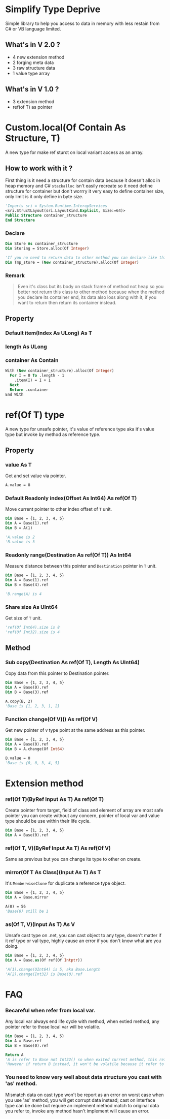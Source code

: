 # Simplify Type Deprive
Simple library to help you access to data in memory with less restain from C# or VB language limited.

## What's in V 2.0 ?
- 4 new extension method
- 2 forging meta data
- 3 raw structure data
- 1 value type array

## What's in V 1.0 ?
- 3 extension method
- ref(of T) as pointer

# Custom.local(Of Contain As Structure, T)
A new type for make ref sturct on local variant access as an array.

## How to work with it ?
First thing is it need a structure for contain data because it doesn't alloc in heap memory and C# `stackalloc` isn't easily recreate so it need define structure for container but don't worrry it very easy to define container size, only limit is it only define in byte size.

```vb
'Imports sri = System.Runtime.InteropServices
<sri.StructLayout(sri.LayoutKind.Explicit, Size:=64)>
Public Structure container_structure
End Structure
```

### Declare
```vb
Dim Store As container_structure
Dim Storing = Store.alloc(Of Integer)

'If you no need to return data to other method you can declare like this.
Dim Tmp_store = (New container_structure).alloc(Of Integer)
```

### Remark
> Even it's class but its body on stack frame of method not heap so you better not return this class to other method because when the method you declare its container end, its data also loss along with it, if you want to return then return its container instead.

## Property

### Default item(Index As ULong) As T
### length As ULong
### container As Contain

```vb
With (New container_structure).alloc(Of Integer)
  For I = 0 To .length - 1
    .item(I) = I + 1
  Next
  Return .container
End With
```

# ref(Of T) type
A new type for unsafe pointer, it's value of reference type aka it's value type but invoke by method as reference type.

## Property
### value As T
Get and set value via pointer.
```vb
A.value = 8
```

### Default Readonly index(Offset As Int64) As ref(Of T)
Move current pointer to other index offset of `T` unit.
```vb
Dim Base = {1, 2, 3, 4, 5}
Dim A = Base(1).ref
Dim B = A(1)

'A.value is 2
'B.value is 3
```

### Readonly range(Destination As ref(Of T)) As Int64
Measure distance between this pointer and `Destination` pointer in `T` unit.
```vb
Dim Base = {1, 2, 3, 4, 5}
Dim A = Base(1).ref
Dim B = Base(4).ref

'B.range(A) is 4
```

### Share size As UInt64
Get size of `T` unit.
```vb
'ref(Of Int64).size is 8
'ref(Of Int32).size is 4
```

## Method
### Sub copy(Destination As ref(Of T), Length As UInt64)
Copy data from this pointer to Destination pointer.
```vb
Dim Base = {1, 2, 3, 4, 5}
Dim A = Base(0).ref
Dim B = Base(3).ref

A.copy(B, 2)
'Base is {1, 2, 3, 1, 2}
```

### Function change(Of V)() As ref(Of V)
Get new pointer of `V` type point at the same address as this pointer.
```vb
Dim Base = {1, 2, 3, 4, 5}
Dim A = Base(0).ref
Dim B = A.change(Of Int64)

B.value = 0
'Base is {0, 0, 3, 4, 5}
```

# Extension method
### ref(Of T)(ByRef Input As T) As ref(Of T)
Create pointer from target, field of class and element of array are most safe pointer you can create without any concern, pointer of local var and value type should be use within their life cycle.
```vb
Dim Base = {1, 2, 3, 4, 5}
Dim A = Base(0).ref
```
### ref(Of T, V)(ByRef Input As T) As ref(Of V)
Same as previous but you can change its type to other on create.

### mirror(Of T As Class)(Input As T) As T
It's `MemberwiseClone` for duplicate a reference type object.
```vb
Dim Base = {1, 2, 3, 4, 5}
Dim A = Base.mirror

A(0) = 56
'Base(0) still be 1
```

### as(Of T, V)(Input As T) As V
Unsafe cast type on .net, you can cast object to any type, doesn't matter if it ref type or val type, highly cause an error if you don't know what are you doing.
```vb
Dim Base = {1, 2, 3, 4, 5}
Dim A = Base.as(Of ref(Of Intptr))

'A(1).change(UInt64) is 5, aka Base.Length
'A(2).change(Int32) is Base(0).ref
```

# FAQ
### Becareful when refer from local var.
Any local var always end life cycle with method, when extied method, any pointer refer to those local var will be volatile.
```vb
Dim Base = {1, 2, 3, 4, 5}
Dim A = Base.ref
Dim B = Base(0).ref

Return A
'A is refer to Base not Int32() so when exited current method, this refer going to be volatile soon.
'However if return B instead, it won't be volatile because it refer to a part of Int32().
```

### You need to know very well about data structure you cast with 'as' method.
Mismatch data on cast type won't be report as an error on worst case when you use 'as' method, you will get corrupt data instead; cast on interface type can be done but require an implement method match to original data you refer to, invoke any method hasn't implement will cause an error.
